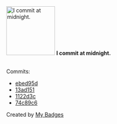 <img src="https://my-badges.github.io/my-badges/midnight-commits.png" alt="I commit at midnight." title="I commit at midnight." width="128">
<strong>I commit at midnight.</strong>
<br><br>

Commits:

- <a href="https://github.com/ydb-platform/ydb-js-sdk/commit/ebed95d26e899e0120c0d5cd23fffc61c53007bc">ebed95d</a>
- <a href="https://github.com/ydb-platform/ydb-js-sdk/commit/13ad1512f9ec2a9668c91e4054a97c7eaabc566c">13ad151</a>
- <a href="https://github.com/ydb-platform/ydb-js-sdk/commit/1122d3cc94b2c287836d86bbfbe119a7b360f509">1122d3c</a>
- <a href="https://github.com/polRk/MatchMaker/commit/74c89c66c946a317fe23d2a053d5d1cd47b990dc">74c89c6</a>


Created by <a href="https://github.com/my-badges/my-badges">My Badges</a>